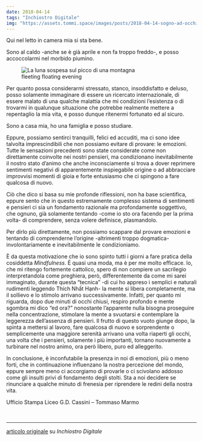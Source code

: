 ```yaml
---
date: 2018-04-14
tags: "Inchiostro Digitale"
img: "https://assets.tommi.space/images/posts/2018-04-14-sogno-ad-occhi-aperti.jpg"
---
```

Qui nel letto in camera mia si sta bene.

Sono al caldo -anche se è già aprile e non fa troppo freddo-, e posso accoccolarmi nel morbido piumino.<!--more-->

<figure>
  <img src="{{ page.img }}" alt="La luna sospesa sul picco di una montagna" title="La luna sospesa sul picco di una montagna" />
  <figcaption>fleeting floating evening</figcaption>
</figure>

Per quanto possa considerarmi stressato, stanco, insoddisfatto e deluso, posso solamente immaginare di essere un ricercato internazionale, di essere malato di una qualche malattia che mi condizioni l’esistenza o di trovarmi in qualunque situazione che potrebbe realmente mettere a repentaglio la mia vita, e posso dunque ritenermi fortunato ed al sicuro.

Sono a casa mia, ho una famiglia e posso studiare.

Eppure, possiamo sentirci tranquilli, felici ed accuditi, ma ci sono idee talvolta imprescindibili che non possiamo evitare di provare: le emozioni. Tutte le sensazioni precedenti sono state considerate come non direttamente coinvolte nei nostri pensieri, ma condizionano inevitabilmente il nostro stato d’animo che anche inconsciamente si trova a dover reprimere sentimenti negativi di apparentemente inspiegabile origine o ad abbracciare improvvisi momenti di gioia e forte entusiasmo che ci spingono a fare qualcosa di nuovo.

Ciò che dico si basa su mie profonde riflessioni, non ha base scientifica, eppure sento che in questo estremamente complesso sistema di sentimenti e pensieri ci sia un fondamento razionale ma profondamente soggettivo, che ognuno, già solamente tentando -come io sto ora facendo per la prima volta- di comprendere, senza volere definisce, plasmandolo.

Per dirlo più direttamente, non possiamo scappare dal provare emozioni e tentando di comprenderne l’origine -altrimenti troppo dogmatica- involontariamente e inevitabilmente le condizioniamo.

È da questa motivazione che io sono spinto tutti i giorni a fare pratica della cosiddetta _Mindfulness_. È quasi una moda, ma è per me molto efficace. Io, che mi ritengo fortemente cattolico, spero di non compiere un sacrilegio interpretandola come preghiera, però, differentemente da come mi sarei immaginato, durante questa “tecnica” -di cui ho appreso i semplici e naturali rudimenti leggendo Thích Nhất Hạnh- la mente si libera completamente, ma il sollievo e lo stimolo arrivano successivamente. Infatti, per quanto mi riguarda, dopo due minuti di occhi chiusi, respiro profondo e mente sgombra mi dico “ed ora?” nonostante l’apparente nulla bisogna proseguire nella concentrazione, stimolare la mente a svuotarsi e contemplare la leggerezza dell’assenza di pensieri. Il frutto di questo vuoto giunge dopo, la spinta a mettersi al lavoro, fare qualcosa di nuovo e sorprendente o semplicemente una maggiore serenità arrivano una volta riaperti gli occhi, una volta che i pensieri, solamente i più importanti, tornano nuovamente a turbinare nel nostro animo, ora però libero, puro ed alleggerito.

In conclusione, è inconfutabile la presenza in noi di emozioni, più o meno forti, che in continuazione influenzano la nostra percezione del mondo, eppure sempre meno ci accorgiamo di provarle o ci scivolano addosso come gli insulti privi di fondamento degli stolti. Sta a noi decidere se rinunciare a qualche minuto di frenesia per riprendere le redini della nostra vita.


Ufficio Stampa Liceo G.D. Cassini – Tommaso Marmo

<br>

---

[articolo originale](https://www.rivieratime.news/sogno-occhi-aperti/) su <cite>Inchiostro Digitale</cite>
